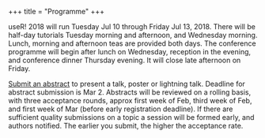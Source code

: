 +++
title = "Programme"
+++

useR! 2018 will run Tuesday Jul 10 through Friday Jul 13, 2018. There will be half-day tutorials Tuesday morning and afternoon, and Wednesday morning. Lunch, morning and afternoon teas are provided both days. The conference programme will begin after lunch on Wednesday, reception in the evening, and conference dinner Thursday evening. It will close late afternoon on Friday.

[Submit an abstract](https://goo.gl/forms/fWETwXsdfMbkFhJD3) to present a talk, poster or lightning talk. Deadline for abstract submission is Mar 2. Abstracts will be reviewed on a rolling basis, with three acceptance rounds, approx first week of Feb, third week of Feb, and first week of Mar (before early registration deadline). If there are sufficient quality submissions on a topic a session will be formed early, and authors notified. The earlier you submit, the higher the acceptance rate.
